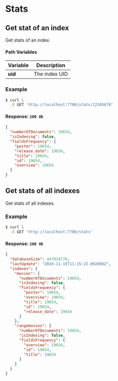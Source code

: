 # Stats

## Get stat of an index

<RouteHighlighter method="GET" route="/stats/:uid"/>

Get stats of an index.


#### Path Variables

| Variable          | Description           |
|-------------------|-----------------------|
| **uid**         | The index UID |

### Example

```bash
$ curl \
  -X GET 'http://localhost:7700/stats/12345678'
```

#### Response: `200 Ok`

```json
{
  "numberOfDocuments": 19654,
  "isIndexing": false,
  "fieldsFrequency": {
    "poster": 19654,
    "release_date": 19654,
    "title": 19654,
    "id": 19654,
    "overview": 19654
  }
}
```



## Get stats of all indexes

<RouteHighlighter method="GET" route="/stats"/>

Get stats of all indexes.



### Example

```bash
$ curl \
  -X GET 'http://localhost:7700/stats'
```

#### Response: `200 Ok`

```json
{
  "databaseSize": 447819776,
  "lastUpdate": "2019-11-15T11:15:22.092896Z",
  "indexes": {
    "movies": {
      "numberOfDocuments": 19654,
      "isIndexing": false,
      "fieldsFrequency": {
        "poster": 19654,
        "overview": 19654,
        "title": 19654,
        "id": 19654,
        "release_date": 19654
      }
    },
    "rangemovies": {
      "numberOfDocuments": 19654,
      "isIndexing": false,
      "fieldsFrequency": {
        "overview": 19654,
        "id": 19654,
        "title": 19654
      }
    }
  }
}
```
